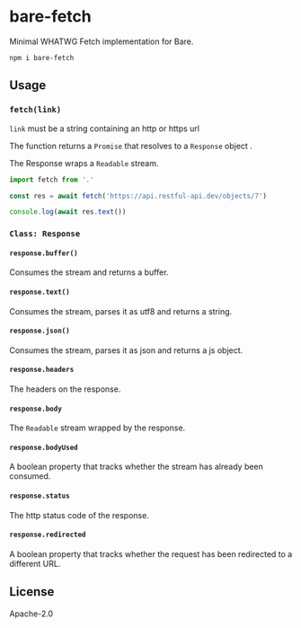 # bare-fetch

Minimal WHATWG Fetch implementation for Bare.

```
npm i bare-fetch
```

## Usage

### `fetch(link)`

`link` must be a string containing an http or https url

The function returns a `Promise` that resolves to a `Response` object .

The Response wraps a `Readable` stream.

```js
import fetch from '.'

const res = await fetch('https://api.restful-api.dev/objects/7')

console.log(await res.text())
```

### `Class: Response`

#### `response.buffer()`
Consumes the stream and returns a buffer.

#### `response.text()`
Consumes the stream, parses it as utf8 and returns a string.

#### `response.json() `
Consumes the stream, parses it as json and returns a js object.

#### `response.headers`
The headers on the response.

#### `response.body`
The `Readable` stream wrapped by the response.

#### `response.bodyUsed`
A boolean property that tracks whether the stream has already been consumed.

#### `response.status`
The http status code of the response.

#### `response.redirected`
A boolean property that tracks whether the request has been redirected to a different URL.

## License

Apache-2.0
